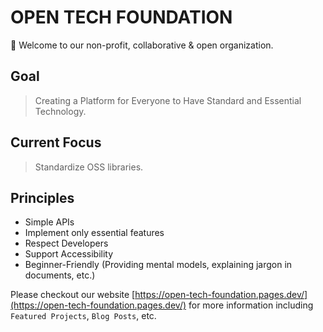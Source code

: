 # OPEN TECH FOUNDATION

🙏 Welcome to our non-profit, collaborative & open organization.

## Goal

> Creating a Platform for Everyone to Have Standard and Essential Technology.

## Current Focus

> Standardize OSS libraries.

## Principles

- Simple APIs
- Implement only essential features
- Respect Developers
- Support Accessibility
- Beginner-Friendly (Providing mental models, explaining jargon in documents, etc.)

Please checkout our website [https://open-tech-foundation.pages.dev/](https://open-tech-foundation.pages.dev/) for more information including `Featured Projects`, `Blog Posts`, etc.
